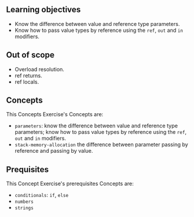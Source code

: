 ## Learning objectives

- Know the difference between value and reference type parameters.
- Know how to pass value types by reference using the `ref`, `out` and `in` modifiers.

## Out of scope

- Overload resolution.
- ref returns.
- ref locals.

## Concepts

This Concepts Exercise's Concepts are:

- `parameters`: know the difference between value and reference type parameters; know how to pass value types by reference using the `ref`, `out` and `in` modifiers.
- `stack-memory-allocation` the difference between parameter passing by reference and passing by value.

## Prequisites

This Concept Exercise's prerequisites Concepts are:

- `conditionals`: `if`, `else`
- `numbers`
- `strings`
